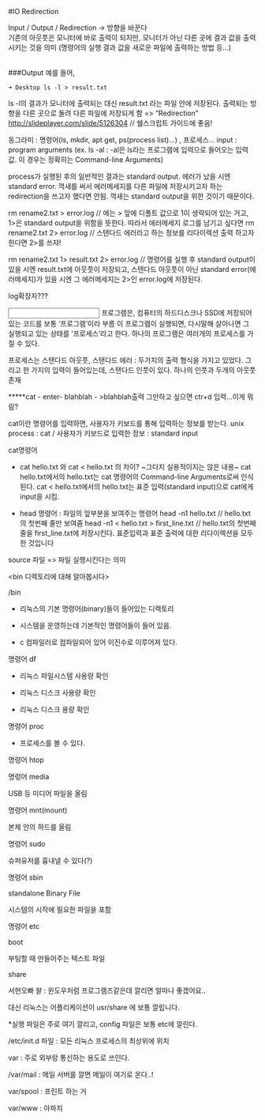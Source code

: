 #IO Redirection

Input / Output / Redirection -> 방향을 바꾼다<br>
기존의 아웃풋은 모니터에 바로 출력이 되지만, 모니터가 아닌 다른 곳에 결과 값을 출력시키는 것을 의미 (명령어의 실행 결과 값을 새로운 파일에 출력하는 방법 등…)<br><br>

###Output
예를 들어,<br>

```
➜ Desktop ls -l > result.txt
```

ls -l의 결과가 모니터에 출력되는 대신 result.txt 라는 파일 안에 저장된다.
출력되는 방향을 다른 곳으로 돌려 다른 파일에 저장되게 함 => “Redirection"
http://slideplayer.com/slide/5126304 // 쉘스크립트 가이드에 좋음!

동그라미 : 명령어(ls, mkdir, apt get, ps(process list)…) , 프로세스...
input : program arguments (ex. ls -al : -al은 ls라는 프로그램에 입력으로 들어오는 입력 값. 이 경우는 정확히는 Command-line Arguments)

process가 실행된 후의 일반적인 결과는 standard output.
에러가 났을 시엔 standard error. 꺽새를 써서 에러메세지를 다른 파일에 저장시키고자 하는  redirection을 쓰고자 했다면 안됨. 꺽새는 standard output을 위한 것이기 때문이다.

rm rename2.txt > error.log // 에는 > 앞에 디폴트 값으로 1이 생략되어 있는 거고, 1>은 standard output을 위함을 뜻한다. 따라서 에러메세지 로그를 남기고 싶다면
rm rename2.txt 2> error.log // 스탠다드 에러라고 하는 정보를 리다이렉션 출력 하고자 한다면  2>를 쓰쟈!

rm rename2.txt 1> result.txt 2> error.log // 명령어를 실행 후 standard output이 있을 시엔 result.txt에 아웃풋이 저장되고, 스탠다드 아웃풋이 아닌 standard error(에러메세지)가 있을 시엔 그 에러메세지는 2>인 error.log에 저장된다.

log확장자???

<Input>
프로그램은, 컴퓨터의 하드디스크나 SSD에 저장되어있는 코드를 보통 ‘프로그램’이라 부름
이 프로그램이 실행되면, 다시말해 살아나면 그 실행되고 있는 상태를 ‘프로세스’라고 한다.
하나의 프로그램은 여러개의 프로세스를 가질 수 있다.

프로세스는 스탠다드 아웃풋, 스탠다드 에러 : 두가지의 출력 형식을 가지고 있었다.
그리고 한 가지의 입력이 들어있는데, 스탠다드 인풋이 있다. 하나의 인풋과 두개의 아웃풋 존재

*****cat - enter- blahblah - >blahblah출력
그만하고 싶으면 ctr+d 입력…이게 뭐람?

cat이란 명령어를 입력하면, 사용자가 키보드를 통해 입력하는 정보를 받는다.
unix process : cat / 사용자가 키보드로 입력한 정보 : standard input

cat명령어
* cat hello.txt 와 cat < hello.txt 의 차이? ~그다지 실용적이지는 않은 내용~
cat hello.txt에서의 hello.txt는 cat 명령어의 Command-line Arguments로써 인식된다.
cat < hello.txt에서의 hello.txt는 표준 입력(standard input)으로 cat에게 input을 시킴.

* head 명령어 : 파일의 앞부분을 보여주는 명령어
head -n1 hello.txt // hello.txt의 첫번째 줄만 보여줌
head -n1 < hello.txt > first_line.txt // hello.txt의 첫번째 줄을 first_line.txt에 저장시킨다. 표준입력과 표준 출력에 대한 리다이렉션을 모두 한 것입니다

source 파일 => 파일 실행시킨다는 의미

<bin 디렉토리에 대해 알아봅시다>

/bin

- 리눅스의 기본 명령어(binary)들이 들어있는 디렉토리

- 시스템을 운영하는데 기본적인 명령어들이 들어 있음.

- c 컴파일러로 컴파일되어 있어 이진수로 이루어져 있다.

명령어 df

- 리눅스 파일시스템 사용량 확인

- 리눅스 디스크 사용량 확인

- 리눅스 디스크 용량 확인

명령어 proc

- 프로세스를 볼 수 있다.

명령어 htop

명렁어 media

USB 등 미디어 파일을 올림

명령어 mnt(mount)

본체 안의 하드를 올림

명령어 sudo

슈퍼유저를 흉내낼 수 있다(?)

명령어 sbin

standalone Binary File

시스템의 시작에 필요한 파일을 포함

명령어 etc

boot

부팅할 때 만들어주는 텍스트 파일

share

서현오빠 왈 : 윈도우처럼 프로그램즈같은데 깔리면 얼마나 좋겠어요..

대신 리눅스는 어플리케이션이 usr/share 에 보통 깔립니다.

*실행 파일은 주로 여기 깔리고, config 파일은 보통 etc에 깔린다.

/etc/init.d 파일 :  모든 리눅스 프로세스의 최상위에 위치

var : 주로 외부랑 통신하는 용도로 쓰인다.

/var/mail : 메일 서버를 깔면 메일이 여기로 온다..!

var/spool : 프린트 하는 거

var/www : 아파치
